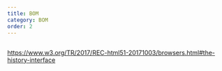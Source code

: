 ```yaml
---
title: BOM
category: BOM
order: 2
---
```


##

<https://www.w3.org/TR/2017/REC-html51-20171003/browsers.html#the-history-interface>
